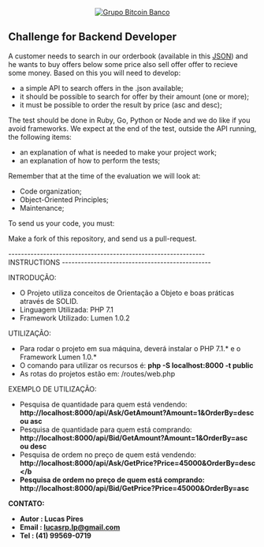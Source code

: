 <p align="center">
  <a href="https://www.btc-banco.com">
      <img src="https://s3.amazonaws.com/assinaturas-de-emails/btc.png" alt="Grupo Bitcoin Banco"/>
  </a>
</p>

## Challenge for Backend Developer

A customer needs to search in our orderbook (available in this <a href="https://github.com/Bitcoin-Banco-Cryptocurrency/Challenge-OneDay/blob/master/OrderBook.json">JSON</a>) and he wants to buy offers below some price also sell offer offer to recieve some money.
Based on this you will need to develop:

- a simple API to search offers in the .json available;
- it should be possible to search for offer by their amount (one or more);
- it must be possible to order the result by price (asc and desc);

The test should be done in Ruby, Go, Python or Node and we do like if you avoid frameworks. We expect at the end of the test, outside the API running, the following items:

- an explanation of what is needed to make your project work;
- an explanation of how to perform the tests;

Remember that at the time of the evaluation we will look at:

- Code organization;
- Object-Oriented Principles;
- Maintenance;

To send us your code, you must:

Make a fork of this repository, and send us a pull-request.

-------------------------------------------------------------- INSTRUCTIONS -----------------------------------------------

INTRODUÇÃO:

- O Projeto utiliza conceitos de Orientação a Objeto e boas práticas através de SOLID.
- Linguagem Utilizada: PHP 7.1
- Framework Utilizado: Lumen 1.0.2

UTILIZAÇÃO:

- Para rodar o projeto em sua máquina, deverá instalar o PHP 7.1.* e o Framework Lumen 1.0.*
- O comando para utilizar os recursos é: <b> php -S localhost:8000 -t public </b> 
- As rotas do projetos estão em: /routes/web.php

EXEMPLO DE UTILIZAÇÃO:

- Pesquisa de quantidade para quem está vendendo: <b> http://localhost:8000/api/Ask/GetAmount?Amount=1&OrderBy=desc ou asc </b>
- Pesquisa de quantidade para quem está comprando: <b> http://localhost:8000/api/Bid/GetAmount?Amount=1&OrderBy=asc ou desc </b>
- Pesquisa de ordem no preço de quem está vendendo: <b> http://localhost:8000/api/Ask/GetPrice?Price=45000&OrderBy=desc </b
- Pesquisa de ordem no preço de quem está comprando: <b> http://localhost:8000/api/Bid/GetPrice?Price=45000&OrderBy=asc </b>

CONTATO:

- Autor : Lucas Pires
- Email : lucasrp.lp@gmail.com 
- Tel   : (41) 99569-0719
